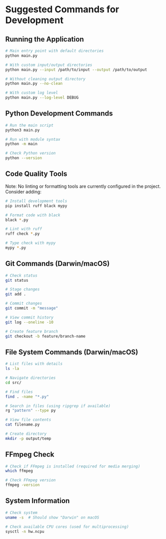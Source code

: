 # Suggested Commands for Development

## Running the Application
```bash
# Main entry point with default directories
python main.py

# With custom input/output directories
python main.py --input /path/to/input --output /path/to/output

# Without cleaning output directory
python main.py --no-clean

# With custom log level
python main.py --log-level DEBUG
```

## Python Development Commands
```bash
# Run the main script
python3 main.py

# Run with module syntax
python -m main

# Check Python version
python --version
```

## Code Quality Tools
Note: No linting or formatting tools are currently configured in the project.
Consider adding:
```bash
# Install development tools
pip install ruff black mypy

# Format code with black
black *.py

# Lint with ruff
ruff check *.py

# Type check with mypy
mypy *.py
```

## Git Commands (Darwin/macOS)
```bash
# Check status
git status

# Stage changes
git add .

# Commit changes
git commit -m "message"

# View commit history
git log --oneline -10

# Create feature branch
git checkout -b feature/branch-name
```

## File System Commands (Darwin/macOS)
```bash
# List files with details
ls -la

# Navigate directories
cd src/

# Find files
find . -name "*.py"

# Search in files (using ripgrep if available)
rg "pattern" --type py

# View file contents
cat filename.py

# Create directory
mkdir -p output/temp
```

## FFmpeg Check
```bash
# Check if FFmpeg is installed (required for media merging)
which ffmpeg

# Check FFmpeg version
ffmpeg -version
```

## System Information
```bash
# Check system
uname -s  # Should show "Darwin" on macOS

# Check available CPU cores (used for multiprocessing)
sysctl -n hw.ncpu
```